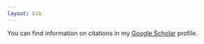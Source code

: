 ```yaml
---
layout: bib
---
```

You can find information on citations in my [Google Scholar](https://scholar.google.com/citations?user=29dF3UIAAAAJ) profile.